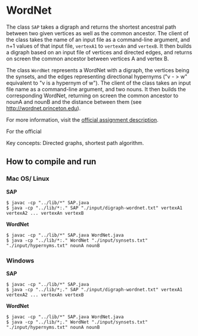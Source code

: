 # WordNet

The class `SAP` takes a digraph and returns the shortest ancestral path between two given vertices as well as the common ancestor. The client of the class takes the name of an input file as a command-line argument, and n+1 values of that input file, `vertexA1` to `vertexAn` and `vertexB`. It then builds a digraph based on an input file of vertices and directed edges, and returns on screen the common ancestor between vertices A and vertex B.

The class `WordNet` represents a WordNet with a digraph, the vertices being the synsets, and the edges representing directional hypernyms ("v - > w" equivalent to "v is a hypernym of w"). The client of the class takes an input file name as a command-line argument, and two nouns. It then builds the corresponding WordNet, returning on screen the common ancestor to nounA and nounB and the distance between them (see <a href="http://wordnet.princeton.edu">http://wordnet.princeton.edu</a>).

For more information, visit the [official assignment description](http://coursera.cs.princeton.edu/algs4/assignments/wordnet.html).

For the official

Key concepts: Directed graphs, shortest path algorithm.

## How to compile and run

### Mac OS/ Linux

__SAP__
```
$ javac -cp "../lib/*" SAP.java
$ java -cp "../lib/*:." SAP "./input/digraph-wordnet.txt" vertexA1 vertexA2 ... vertexAn vertexB
```

__WordNet__
```
$ javac -cp "../lib/*" SAP.java WordNet.java
$ java -cp "../lib/*:." WordNet "./input/synsets.txt" "./input/hypernyms.txt" nounA nounB
```

### Windows

__SAP__
```
$ javac -cp "../lib/*" SAP.java
$ java -cp "../lib/*;." SAP "./input/digraph-wordnet.txt" vertexA1 vertexA2 ... vertexAn vertexB
```

__WordNet__
```
$ javac -cp "../lib/*" SAP.java WordNet.java
$ java -cp "../lib/*;." WordNet "./input/synsets.txt" "./input/hypernyms.txt" nounA nounB
```
